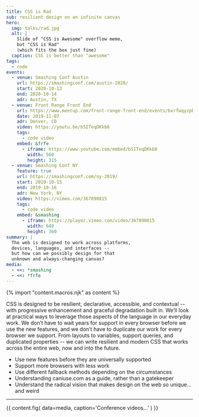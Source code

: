 ```yaml
---
title: CSS is Rad
sub: resilient design on an infinite canvas
hero:
  img: talks/rad.jpg
  alt: |
    Slide of "CSS is Awesome" overflow meme,
    but "CSS is Rad"
    (which fits the box just fine)
  caption: CSS is better than "awesome"
tags:
  - code
events:
  - venue: Smashing Conf Austin
    url: https://smashingconf.com/austin-2020/
    start: 2020-10-13
    end: 2020-10-14
    adr: Austin, TX
  - venue: Front Range Front End
    url: https://www.meetup.com/front-range-front-end/events/bxrfwqyzpbkb/
    date: 2019-11-07
    adr: Denver, CO
    video: https://youtu.be/bSITeqDKkb8
    tags:
      - code video
    embed: &frfe
      - iframe: https://www.youtube.com/embed/bSITeqDKkb8
        width: 560
        height: 315
  - venue: Smashing Conf NY
    feature: true
    url: https://smashingconf.com/ny-2019/
    start: 2019-10-15
    end: 2019-10-16
    adr: New York, NY
    video: https://vimeo.com/367890815
    tags:
      - code video
    embed: &smashing
      - iframe: https://player.vimeo.com/video/367890815
        width: 640
        height: 360
summary: |
  The web is designed to work across platforms,
  devices, languages, and interfaces --
  but how can we possibly design for that
  unknown and always-changing canvas?
media:
  - <<: *smashing
  - <<: *frfe
---
```

{% import "content.macros.njk" as content %}

CSS is designed to be resilient, declarative, accessible, and contextual --
with progressive enhancement and graceful degradation built in.
We’ll look at practical ways to leverage those aspects of the language
in our everyday work.
We don’t have to wait years for support in every browser
before we use the new features,
and we don’t have to duplicate our work for every browser we support.
From layouts to variables, support queries, and duplicated properties --
we can write resilient and modern CSS
that works across the entire web,
now and into the future.

- Use new features before they are universally supported
- Support more browsers with less work
- Use different fallback methods depending on the circumstances
- Understanding caniuse.com as a guide, rather than a gatekeeper
- Understand the radical vision that makes design on the web so unique…
  and weird

------

{{ content.fig(
  data=media,
  caption='Conference videos…'
) }}
